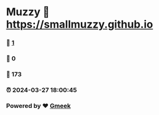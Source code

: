 # Muzzy :link: https://smallmuzzy.github.io 
### :page_facing_up: [1](https://smallmuzzy.github.io/tag.html) 
### :speech_balloon: 0 
### :hibiscus: 173 
### :alarm_clock: 2024-03-27 18:00:45 
### Powered by :heart: [Gmeek](https://github.com/Meekdai/Gmeek)
